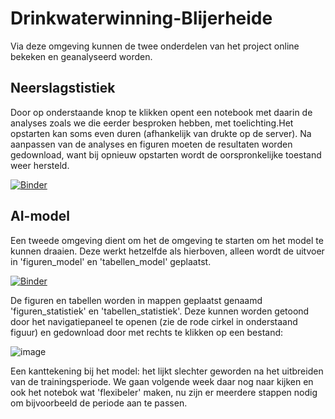 # Drinkwaterwinning-Blijerheide

Via deze omgeving kunnen de twee onderdelen van het project online bekeken en geanalyseerd worden.

## Neerslagstistiek
Door op onderstaande knop te klikken opent een notebook met daarin de analyses zoals we die eerder besproken hebben, met toelichting.Het opstarten kan soms even duren (afhankelijk van drukte op de server). Na aanpassen van de analyses en figuren moeten de resultaten worden gedownload, want bij opnieuw opstarten wordt de oorspronkelijke toestand weer hersteld.

[![Binder](https://mybinder.org/badge_logo.svg)](https://mybinder.org/v2/gh/HKV-products-services/drinkwaterwinning-bleijerheide/HEAD?labpath=neerslagstatistiek%2Fneerslag_statistiekanalyses.ipynb)

## AI-model
Een tweede omgeving dient om het de omgeving te starten om het model te kunnen draaien. Deze werkt hetzelfde als hierboven, alleen wordt de uitvoer in 'figuren_model' en 'tabellen_model' geplaatst.

[![Binder](https://mybinder.org/badge_logo.svg)](https://mybinder.org/v2/gh/HKV-products-services/drinkwaterwinning-bleijerheide/HEAD?labpath=run_model.ipynb)

De figuren en tabellen worden in mappen geplaatst genaamd 'figuren_statistiek' en 'tabellen_statistiek'. Deze kunnen worden getoond door het navigatiepaneel te openen (zie de rode cirkel in onderstaand figuur) en gedownload door met rechts te klikken op een bestand:

![image](https://github.com/HKV-products-services/drinkwaterwinning-bleijerheide/assets/59835874/490a8f4d-9bc1-4e61-b84b-fa4725059a6b)


Een kanttekening bij het model: het lijkt slechter geworden na het uitbreiden van de trainingsperiode. We gaan volgende week daar nog naar kijken en ook het notebok wat 'flexibeler' maken, nu zijn er meerdere stappen nodig om bijvoorbeeld de periode aan te passen.

